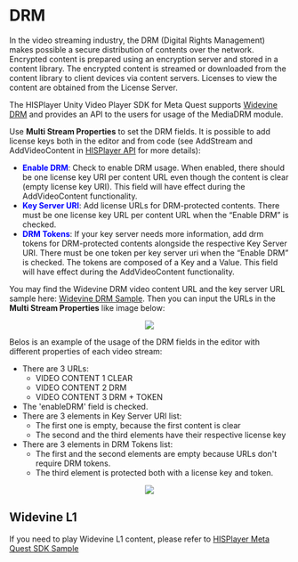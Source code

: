 # DRM

In the video streaming industry, the DRM (Digital Rights Management) makes possible a secure distribution of contents over the network.
Encrypted content is prepared using an encryption server and stored in a content library. The encrypted content is streamed or downloaded from the content library to client devices via content servers. Licenses to view the content are obtained from the License Server.

The HISPlayer Unity Video Player SDK for Meta Quest supports [Widevine DRM](https://www.widevine.com/solutions/widevine-drm) and provides an API to the users for usage of the MediaDRM module.

Use **Multi Stream Properties** to set the DRM fields. It is possible to add license keys both in the editor and from code (see AddStream and AddVideoContent in [HISPlayer API](/hisplayer-api.md) for more details):

* <span style="color:blue">**Enable DRM**</span>: Check to enable DRM usage. When enabled, there should be one license key URI per content URL even though the content is clear (empty license key URI). This field will have effect during the AddVideoContent functionality.
* <span style="color:blue">**Key Server URI**</span>: Add license URLs for DRM-protected contents. There must be one license key URL per content URL when the “Enable DRM” is checked.
* <span style="color:blue">**DRM Tokens**</span>: If your key server needs more information, add drm tokens for DRM-protected contents alongside the respective Key Server URI. There must be one token per key server uri when the “Enable DRM” is checked. The tokens are composed of a Key and a Value. This field will have effect during the AddVideoContent functionality.

You may find the Widevine DRM video content URL and the key server URL sample here: [Widevine DRM Sample](https://integration.widevine.com/player). Then you can input the URLs in the **Multi Stream Properties** like image below:
<p align="center">
<img src="https://github.com/HISPlayer/UnityAndroid-SDK/assets/32887298/82aaba44-ee4e-4004-9fdd-8a733fe025b2">
</p>

Belos is an example of the usage of the DRM fields in the editor with different properties of each video stream:
* There are 3 URLs:
  * VIDEO CONTENT 1 CLEAR
  * VIDEO CONTENT 2 DRM
  * VIDEO CONTENT 3 DRM + TOKEN
* The 'enableDRM' field is checked.
* There are 3 elements in Key Server URI list:
  * The first one is empty, because the first content is clear
  * The second and the third elements have their respective license key
* There are 3 elements in DRM Tokens list:
  * The first and the second elements are empty because URLs don't require DRM tokens.
  * The third element is protected both with a license key and token.

<p align="center">
<img src="https://hisplayer.github.io/UnityAndroid-SDK/assets/drm.png">
</p>

## Widevine L1
If you need to play Widevine L1 content, please refer to [HISPlayer Meta Quest SDK Sample](/hisplayer-meta-quest-sdk-sample.md)


